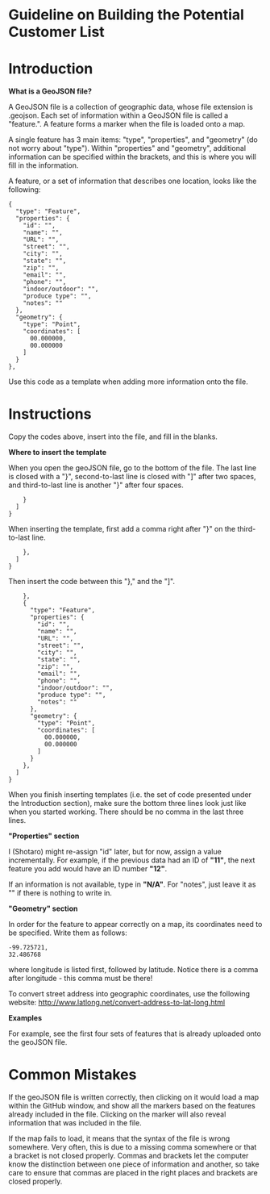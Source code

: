 # Guideline on Building the Potential Customer List

# Introduction

<b>What is a GeoJSON file?</b>

A GeoJSON file is a collection of geographic data, whose file extension is .geojson. Each set of information within a GeoJSON file is called a "feature.". A feature forms a marker when the file is loaded onto a map. 

A single feature has 3 main items: "type", "properties", and "geometry" (do not worry about "type"). Within "properties" and "geometry", additional information can be specified within the brackets, and this is where you will fill in the information. 

A feature, or a set of information that describes one location, looks like the following: 

    {
      "type": "Feature",
      "properties": {
        "id": "",
        "name": "",
        "URL": "",
        "street": "",
        "city": "",
        "state": "",
        "zip": "",
        "email": "",
        "phone": "",
        "indoor/outdoor": "",
        "produce type": "",
        "notes": ""
      },
      "geometry": {
        "type": "Point",
        "coordinates": [
          00.000000,
          00.000000
        ]
      }
    },

Use this code as a template when adding more information onto the file.

# Instructions

Copy the codes above, insert into the file, and fill in the blanks. 

<b>Where to insert the template</b>

When you open the geoJSON file, go to the bottom of the file. The last line is closed with a "}", second-to-last line is closed with "]" after two spaces, and third-to-last line is another "}" after four spaces. 

        }
      ]
    }

When inserting the template, first add a comma right after "}" on the third-to-last line. 

        },
      ]
    }

Then insert the code between this "}," and the "]".

        },
        {
          "type": "Feature",
          "properties": {
            "id": "",
            "name": "",
            "URL": "",
            "street": "",
            "city": "",
            "state": "",
            "zip": "",
            "email": "",
            "phone": "",
            "indoor/outdoor": "",
            "produce type": "",
            "notes": ""
          },
          "geometry": {
            "type": "Point",
            "coordinates": [
              00.000000,
              00.000000
            ]
          }
        },
      ]
    }

When you finish inserting templates (i.e. the set of code presented under the Introduction section), make sure the bottom three lines look just like when you started working. There should be no comma in the last three lines.

<b>"Properties" section</b>

I (Shotaro) might re-assign "id" later, but for now, assign a value incrementally. For example, if the previous data had an ID of <b>"11"</b>, the next feature you add would have an ID number <b>"12"</b>.

If an information is not available, type in <b>"N/A"</b>. For "notes", just leave it as "" if there is nothing to write in. 

<b>"Geometry" section</b>
  
In order for the feature to appear correctly on a map, its coordinates need to be specified. Write them as follows:

    -99.725721,
    32.486768

where longitude is listed first, followed by latitude. Notice there is a comma after longitude - this comma must be there!

To convert street address into geographic coordinates, use the following website: 
http://www.latlong.net/convert-address-to-lat-long.html

<b>Examples</b>

For example, see the first four sets of features that is already uploaded onto the geoJSON file. 

# Common Mistakes

If the geoJSON file is written correctly, then clicking on it would load a map within the GitHub window, and show all the markers based on the features already included in the file. Clicking on the marker will also reveal information that was included in the file. 

If the map fails to load, it means that the syntax of the file is wrong somewhere. Very often, this is due to a missing comma somewhere or that a bracket is not closed properly. Commas and brackets let the computer know the distinction between one piece of information and another, so take care to ensure that commas are placed in the right places and brackets are closed properly.

